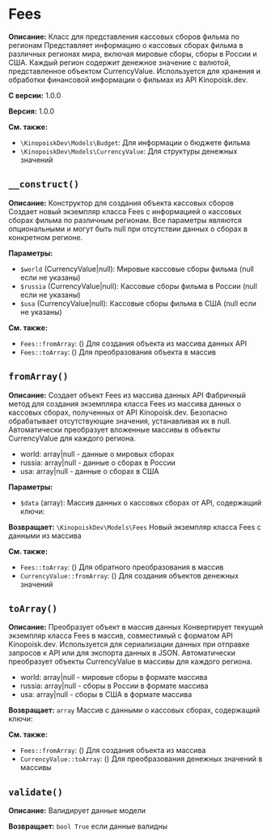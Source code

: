 # Fees

**Описание:** Класс для представления кассовых сборов фильма по регионам
Представляет информацию о кассовых сборах фильма в различных регионах мира,
включая мировые сборы, сборы в России и США. Каждый регион содержит
денежное значение с валютой, представленное объектом CurrencyValue.
Используется для хранения и обработки финансовой информации о фильмах
из API Kinopoisk.dev.

**С версии:** 1.0.0

**Версия:** 1.0.0

**См. также:**

* `\KinopoiskDev\Models\Budget`: Для информации о бюджете фильма
* `\KinopoiskDev\Models\CurrencyValue`: Для структуры денежных значений

## `__construct()`

**Описание:** Конструктор для создания объекта кассовых сборов
Создает новый экземпляр класса Fees с информацией о кассовых сборах
фильма по различным регионам. Все параметры являются опциональными
и могут быть null при отсутствии данных о сборах в конкретном регионе.

**Параметры:**

* `$world` (CurrencyValue|null): Мировые кассовые сборы фильма (null если не указаны)
* `$russia` (CurrencyValue|null): Кассовые сборы фильма в России (null если не указаны)
* `$usa` (CurrencyValue|null): Кассовые сборы фильма в США (null если не указаны)

**См. также:**

* `Fees::fromArray`: () Для создания объекта из массива данных API
* `Fees::toArray`: () Для преобразования объекта в массив

## `fromArray()`

**Описание:** Создает объект Fees из массива данных API
Фабричный метод для создания экземпляра класса Fees из массива
данных о кассовых сборах, полученных от API Kinopoisk.dev.
Безопасно обрабатывает отсутствующие значения, устанавливая их в null.
Автоматически преобразует вложенные массивы в объекты CurrencyValue
для каждого региона.
- world: array|null - данные о мировых сборах
- russia: array|null - данные о сборах в России
- usa: array|null - данные о сборах в США

**Параметры:**

* `$data` (array): Массив данных о кассовых сборах от API, содержащий ключи:

**Возвращает:** `\KinopoiskDev\Models\Fees` Новый экземпляр класса Fees с данными из массива

**См. также:**

* `Fees::toArray`: () Для обратного преобразования в массив
* `CurrencyValue::fromArray`: () Для создания объектов денежных значений

## `toArray()`

**Описание:** Преобразует объект в массив данных
Конвертирует текущий экземпляр класса Fees в массив,
совместимый с форматом API Kinopoisk.dev. Используется для сериализации
данных при отправке запросов к API или для экспорта данных в JSON.
Автоматически преобразует объекты CurrencyValue в массивы для каждого региона.
- world: array|null - мировые сборы в формате массива
- russia: array|null - сборы в России в формате массива
- usa: array|null - сборы в США в формате массива

**Возвращает:** `array` Массив с данными о кассовых сборах, содержащий ключи:

**См. также:**

* `Fees::fromArray`: () Для создания объекта из массива
* `CurrencyValue::toArray`: () Для преобразования денежных значений в массивы

## `validate()`

**Описание:** Валидирует данные модели

**Возвращает:** `bool True` если данные валидны

